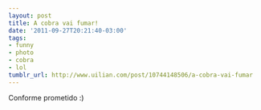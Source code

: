 ```yaml
---
layout: post
title: A cobra vai fumar!
date: '2011-09-27T20:21:40-03:00'
tags:
- funny
- photo
- cobra
- lol
tumblr_url: http://www.uilian.com/post/10744148506/a-cobra-vai-fumar
---
```

Conforme prometido :)
